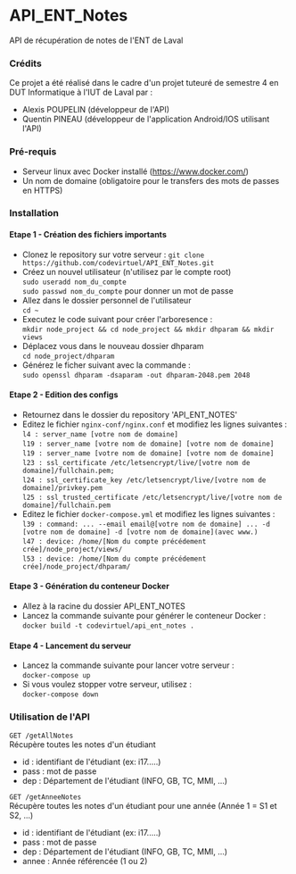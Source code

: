 # API_ENT_Notes
API de récupération de notes de l'ENT de Laval

### Crédits
Ce projet a été réalisé dans le cadre d'un projet tuteuré de semestre 4 en DUT Informatique à l'IUT de Laval par :
* Alexis POUPELIN (développeur de l'API)
* Quentin PINEAU (développeur de l'application Android/IOS utilisant l'API)

### Pré-requis
* Serveur linux avec Docker installé (https://www.docker.com/)
* Un nom de domaine (obligatoire pour le transfers des mots de passes en HTTPS)

### Installation
#### Etape 1 - Création des fichiers importants

* Clonez le repository sur votre serveur : `git clone https://github.com/codevirtuel/API_ENT_Notes.git`
* Créez un nouvel utilisateur (n'utilisez par le compte root)  
`sudo useradd nom_du_compte`  
`sudo passwd nom_du_compte` pour donner un mot de passe
* Allez dans le dossier personnel de l'utilisateur  
`cd ~`  
* Executez le code suivant pour créer l'arboresence :    
`mkdir node_project && cd node_project && mkdir dhparam && mkdir views`
* Déplacez vous dans le nouveau dossier dhparam  
`cd node_project/dhparam`
* Générez le ficher suivant avec la commande :  
`sudo openssl dhparam -dsaparam -out dhparam-2048.pem 2048`

#### Etape 2 - Edition des configs

* Retournez dans le dossier du repository 'API_ENT_NOTES'
* Editez le fichier `nginx-conf/nginx.conf` et modifiez les lignes suivantes :  
`l4 : server_name [votre nom de domaine]`  
`l19 : server_name [votre nom de domaine] [votre nom de domaine]`  
`l19 : server_name [votre nom de domaine] [votre nom de domaine]`  
`l23 : ssl_certificate /etc/letsencrypt/live/[votre nom de domaine]/fullchain.pem;`  
`l24 : ssl_certificate_key /etc/letsencrypt/live/[votre nom de domaine]/privkey.pem`  
`l25 : ssl_trusted_certificate /etc/letsencrypt/live/[votre nom de domaine]/fullchain.pem`  
* Editez le fichier `docker-compose.yml` et modifiez les lignes suivantes :  
`l39 : command: ... --email email@[votre nom de domaine] ... -d [votre nom de domaine] -d [votre nom de domaine](avec www.)`  
`l47 : device: /home/[Nom du compte précédement crée]/node_project/views/`  
`l53 : device: /home/[Nom du compte précédement crée]/node_project/dhparam/`  

#### Etape 3 - Génération du conteneur Docker

* Allez à la racine du dossier API_ENT_NOTES
* Lancez la commande suivante pour générer le conteneur Docker :  
`docker build -t codevirtuel/api_ent_notes .`  

#### Etape 4 - Lancement du serveur

* Lancez la commande suivante pour lancer votre serveur :  
`docker-compose up`  
* Si vous voulez stopper votre serveur, utilisez :  
`docker-compose down`  


### Utilisation de l'API

`GET /getAllNotes`  
Récupère toutes les notes d'un étudiant
* id : identifiant de l'étudiant (ex: i17.....)
* pass : mot de passe
* dep : Département de l'étudiant (INFO, GB, TC, MMI, ...)

`GET /getAnneeNotes`  
Récupère toutes les notes d'un étudiant pour une année (Année 1 = S1 et S2, ...)
* id : identifiant de l'étudiant (ex: i17.....)
* pass : mot de passe
* dep : Département de l'étudiant (INFO, GB, TC, MMI, ...)
* annee : Année référencée (1 ou 2)
